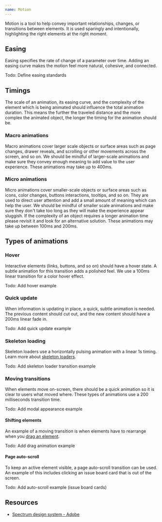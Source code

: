 ```yaml
---
name: Motion
---
```


Motion is a tool to help convey important relationships, changes, or transitions between elements. It is used sparingly and intentionally, highlighting the right elements at the right moment.

## Easing

Easing specifies the rate of change of a parameter over time. Adding an easing curve makes the motion feel more natural, cohesive, and connected.

Todo: Define easing standards

## Timings

The scale of an animation, its easing curve, and the complexity of the element which is being animated should influence the total animation duration. This means the further the traveled distance and the more complex the animated object, the longer the timing for the animation should be.

### Macro animations

Macro animations cover larger scale objects or surface areas such as page changes, drawer reveals, and scrolling or other movements across the screen, and so on. We should be mindful of larger-scale animations and make sure they convey enough meaning to add value to the user experience. These animations may take up to 400ms.

### Micro animations

Micro animations cover smaller-scale objects or surface areas such as icons, color changes, buttons interactions, tooltips, and so on. They are used to direct user attention and add a small amount of meaning which can help the user. We should be mindful of smaller scale animations and make sure they don't take too long as they will make the experience appear sluggish. If the complexity of an object requires a longer animation time please revisit it and look for an alternative solution. These animations may take up between 100ms and 200ms.

## Types of animations

### Hover

Interactive elements (links, buttons, and so on) should have a hover state. A subtle animation for this transition adds a polished feel. We use a 100ms linear transition for a color hover effect.

Todo: Add hover example

### Quick update

When information is updating in place, a quick, subtle animation is needed. The previous content should cut out, and the new content should have a 200ms linear fade in.

Todo: Add quick update example

### Skeleton loading

Skeleton loaders use a horizontally pulsing animation with a linear 1s timing. Learn more about [skeleton loaders](/product-components/skeleton-loader).

Todo: Add skeleton loader transition example

### Moving transitions

When elements move on-screen, there should be a quick animation so it is clear to users what moved where. These types of animations use a 200 milliseconds transition time.

Todo: Add modal appearance example

#### Shifting elements

An example of a moving transition is when elements have to rearrange when you [drag an element](/product-foundations/interactions#drag-and-drop).

Todo: Add drag animation example

#### Page auto-scroll

To keep an active element visible, a page auto-scroll transition can be used. An example of this includes clicking an issue board card that is out of the screen.

Todo: Add auto-scroll example (issue board cards)

## Resources

* [Spectrum design system - Adobe](https://spectrum.adobe.com/page/motion/)
